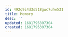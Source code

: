 ```yaml
---
id: 492q9i4d3s518gwc7uhw531
title: Memory
desc: ''
updated: 1681795307304
created: 1681795307304
---
```

